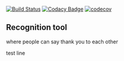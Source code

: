 [![Build Status](https://travis-ci.org/tasque/badges.svg?branch=master)](https://travis-ci.org/tasque/badges)
[![Codacy Badge](https://api.codacy.com/project/badge/Grade/276bd25beb5b49cc89101c68a6da44fb)](https://www.codacy.com/app/tasque/badges?utm_source=github.com&amp;utm_medium=referral&amp;utm_content=tasque/badges&amp;utm_campaign=Badge_Grade)
[![codecov](https://codecov.io/gh/tasque/badges/branch/master/graph/badge.svg)](https://codecov.io/gh/tasque/badges)


## Recognition tool
where people can say thank you to each other

test line




